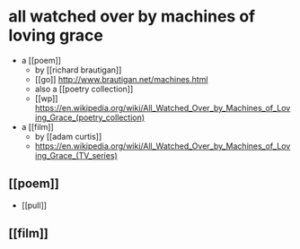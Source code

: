 # all watched over by machines of loving grace

- a [[poem]]
  - by [[richard brautigan]]
  - [[go]] http://www.brautigan.net/machines.html
  - also a [[poetry collection]]
  - [[wp]] https://en.wikipedia.org/wiki/All_Watched_Over_by_Machines_of_Loving_Grace_(poetry_collection)
- a [[film]]
  - by [[adam curtis]]
  - https://en.wikipedia.org/wiki/All_Watched_Over_by_Machines_of_Loving_Grace_(TV_series)

## [[poem]]
- [[pull]] 
## [[film]]
